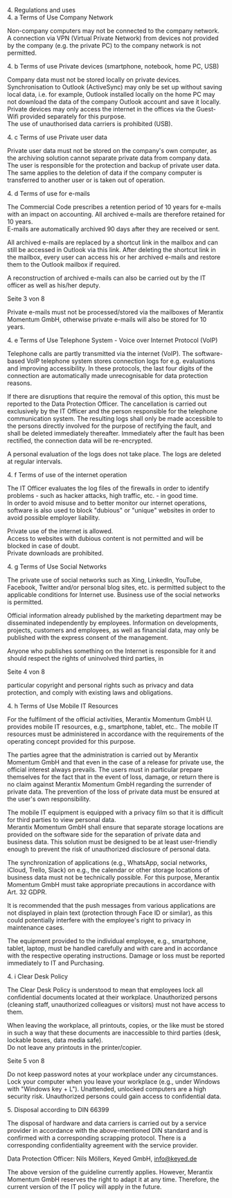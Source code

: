 4\. Regulations and uses\
4\. a Terms of Use Company Network

Non-company computers may not be connected to the company network.\
A connection via VPN (Virtual Private Network) from devices not provided by the company (e.g. the private PC) to the company network is not permitted.

4\. b Terms of use Private devices (smartphone, notebook, home PC, USB)

Company data must not be stored locally on private devices. Synchronisation to Outlook (ActiveSync) may only be set up without saving local data, i.e. for example, Outlook installed locally on the home PC may not download the data of the company Outlook account and save it locally.\
Private devices may only access the internet in the offices via the Guest-Wifi provided separately for this purpose.\
The use of unauthorised data carriers is prohibited (USB).

4\. c Terms of use Private user data

Private user data must not be stored on the company's own computer, as the archiving solution cannot separate private data from company data.\
The user is responsible for the protection and backup of private user data. The same applies to the deletion of data if the company computer is transferred to another user or is taken out of operation.

4\. d Terms of use for e-mails

The Commercial Code prescribes a retention period of 10 years for e-mails with an impact on accounting. All archived e-mails are therefore retained for 10 years.\
E-mails are automatically archived 90 days after they are received or sent.

All archived e-mails are replaced by a shortcut link in the mailbox and can still be accessed in Outlook via this link. After deleting the shortcut link in the mailbox, every user can access his or her archived e-mails and restore them to the Outlook mailbox if required.

A reconstruction of archived e-mails can also be carried out by the IT officer as well as his/her deputy.

Seite 3 von 8

Private e-mails must not be processed/stored via the mailboxes of Merantix Momentum GmbH, otherwise private e-mails will also be stored for 10 years.

4\. e Terms of Use Telephone System - Voice over Internet Protocol (VoIP)

Telephone calls are partly transmitted via the internet (VoIP). The software-based VoIP telephone system stores connection logs for e.g. evaluations and improving accessibility. In these protocols, the last four digits of the connection are automatically made unrecognisable for data protection reasons.

If there are disruptions that require the removal of this option, this must be reported to the Data Protection Officer. The cancellation is carried out exclusively by the IT Officer and the person responsible for the telephone communication system. The resulting logs shall only be made accessible to the persons directly involved for the purpose of rectifying the fault, and shall be deleted immediately thereafter. Immediately after the fault has been rectified, the connection data will be re-encrypted.

A personal evaluation of the logs does not take place. The logs are deleted at regular intervals.

4\. f Terms of use of the internet operation

The IT Officer evaluates the log files of the firewalls in order to identify problems - such as hacker attacks, high traffic, etc. - in good time.\
In order to avoid misuse and to better monitor our internet operations, software is also used to block "dubious" or "unique" websites in order to avoid possible employer liability.

Private use of the internet is allowed.\
Access to websites with dubious content is not permitted and will be blocked in case of doubt.\
Private downloads are prohibited.

4\. g Terms of Use Social Networks

The private use of social networks such as Xing, LinkedIn, YouTube, Facebook, Twitter and/or personal blog sites, etc. is permitted subject to the applicable conditions for Internet use. Business use of the social networks is permitted.

Official information already published by the marketing department may be disseminated independently by employees. Information on developments, projects, customers and employees, as well as financial data, may only be published with the express consent of the management.

Anyone who publishes something on the Internet is responsible for it and should respect the rights of uninvolved third parties, in

Seite 4 von 8

particular copyright and personal rights such as privacy and data protection, and comply with existing laws and obligations.

4\. h Terms of Use Mobile IT Resources

For the fulfilment of the official activities, Merantix Momentum GmbH U. provides mobile IT resources, e.g., smartphone, tablet, etc.. The mobile IT resources must be administered in accordance with the requirements of the operating concept provided for this purpose.

The parties agree that the administration is carried out by Merantix Momentum GmbH and that even in the case of a release for private use, the official interest always prevails. The users must in particular prepare themselves for the fact that in the event of loss, damage, or return there is no claim against Merantix Momentum GmbH regarding the surrender of private data. The prevention of the loss of private data must be ensured at the user's own responsibility.

The mobile IT equipment is equipped with a privacy film so that it is difficult for third parties to view personal data.\
Merantix Momentum GmbH shall ensure that separate storage locations are provided on the software side for the separation of private data and business data. This solution must be designed to be at least user-friendly enough to prevent the risk of unauthorized disclosure of personal data.

The synchronization of applications (e.g., WhatsApp, social networks, iCloud, Trello, Slack) on e.g., the calendar or other storage locations of business data must not be technically possible. For this purpose, Merantix Momentum GmbH must take appropriate precautions in accordance with Art. 32 GDPR.

It is recommended that the push messages from various applications are not displayed in plain text (protection through Face ID or similar), as this could potentially interfere with the employee's right to privacy in maintenance cases.

The equipment provided to the individual employee, e.g., smartphone, tablet, laptop, must be handled carefully and with care and in accordance with the respective operating instructions. Damage or loss must be reported immediately to IT and Purchasing.

4\. i Clear Desk Policy

The Clear Desk Policy is understood to mean that employees lock all confidential documents located at their workplace. Unauthorized persons (cleaning staff, unauthorized colleagues or visitors) must not have access to them.

When leaving the workplace, all printouts, copies, or the like must be stored in such a way that these documents are inaccessible to third parties (desk, lockable boxes, data media safe).\
Do not leave any printouts in the printer/copier.

Seite 5 von 8

Do not keep password notes at your workplace under any circumstances.\
Lock your computer when you leave your workplace (e.g., under Windows with "Windows key + L"). Unattended, unlocked computers are a high security risk. Unauthorized persons could gain access to confidential data.

5\. Disposal according to DIN 66399

The disposal of hardware and data carriers is carried out by a service provider in accordance with the above-mentioned DIN standard and is confirmed with a corresponding scrapping protocol. There is a corresponding confidentiality agreement with the service provider.

Data Protection Officer: Nils Möllers, Keyed GmbH, info@keyed.de

The above version of the guideline currently applies. However, Merantix Momentum GmbH reserves the right to adapt it at any time. Therefore, the current version of the IT policy will apply in the future.
